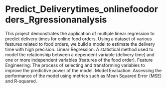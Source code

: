 # Predict_Deliverytimes_onlinefoodorders_Rgressionanalysis
This project demonstrates the application of  multiple linear regression to predict delivery times for online food orders. Using a dataset of various features related to food orders, we build a model to estimate the delivery time with high precision.
Linear Regression: A statistical method used to model the relationship between a dependent variable (delivery time) and one or more independent variables (features of the food order).
Feature Engineering: The process of selecting and transforming variables to improve the predictive power of the model.
Model Evaluation: Assessing the performance of the model using metrics such as Mean Squared Error (MSE) and R-squared.
